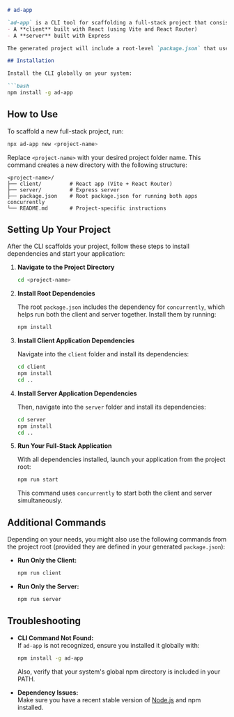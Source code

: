 

```markdown
# ad-app

`ad-app` is a CLI tool for scaffolding a full-stack project that consists of:
- A **client** built with React (using Vite and React Router)
- A **server** built with Express

The generated project will include a root-level `package.json` that uses [concurrently](https://www.npmjs.com/package/concurrently) to run both client and server together.

## Installation

Install the CLI globally on your system:

```bash
npm install -g ad-app
```

## How to Use

To scaffold a new full-stack project, run:

```bash
npx ad-app new <project-name>
```

Replace `<project-name>` with your desired project folder name. This command creates a new directory with the following structure:

```
<project-name>/
├── client/         # React app (Vite + React Router)
├── server/         # Express server
├── package.json    # Root package.json for running both apps concurrently
└── README.md       # Project-specific instructions
```

## Setting Up Your Project

After the CLI scaffolds your project, follow these steps to install dependencies and start your application:

1. **Navigate to the Project Directory**

   ```bash
   cd <project-name>
   ```

2. **Install Root Dependencies**

   The root `package.json` includes the dependency for `concurrently`, which helps run both the client and server together. Install them by running:

   ```bash
   npm install
   ```

3. **Install Client Application Dependencies**

   Navigate into the `client` folder and install its dependencies:

   ```bash
   cd client
   npm install
   cd ..
   ```

4. **Install Server Application Dependencies**

   Then, navigate into the `server` folder and install its dependencies:

   ```bash
   cd server
   npm install
   cd ..
   ```

5. **Run Your Full-Stack Application**

   With all dependencies installed, launch your application from the project root:

   ```bash
   npm run start
   ```

   This command uses `concurrently` to start both the client and server simultaneously.

## Additional Commands

Depending on your needs, you might also use the following commands from the project root (provided they are defined in your generated `package.json`):

- **Run Only the Client:**

  ```bash
  npm run client
  ```

- **Run Only the Server:**

  ```bash
  npm run server
  ```

## Troubleshooting

- **CLI Command Not Found:**  
  If `ad-app` is not recognized, ensure you installed it globally with:
  
  ```bash
  npm install -g ad-app
  ```
  
  Also, verify that your system's global npm directory is included in your PATH.

- **Dependency Issues:**  
  Make sure you have a recent stable version of [Node.js](https://nodejs.org/) and npm installed.



